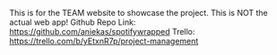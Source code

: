 This is for the TEAM website to showcase the project. This is NOT the actual web app!
Github Repo Link: https://github.com/aniekas/spotifywrapped
Trello: https://trello.com/b/yEtxnR7p/project-management
